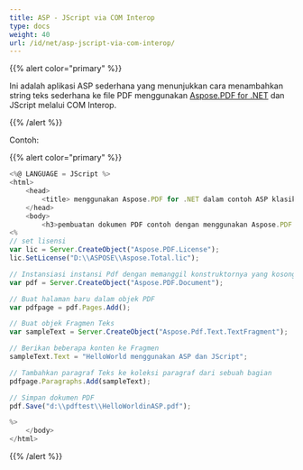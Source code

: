 ```yaml
---
title: ASP - JScript via COM Interop
type: docs
weight: 40
url: /id/net/asp-jscript-via-com-interop/
---
```

{{% alert color="primary" %}}

Ini adalah aplikasi ASP sederhana yang menunjukkan cara menambahkan string teks sederhana ke file PDF menggunakan [Aspose.PDF for .NET](/pdf/id/net/) dan JScript melalui COM Interop.

{{% /alert %}}

Contoh:

{{% alert color="primary" %}}

```javascript
<%@ LANGUAGE = JScript %>
<html>
    <head>
        <title> menggunakan Aspose.PDF for .NET dalam contoh ASP klasik</title>
    </head>
    <body>
        <h3>pembuatan dokumen PDF contoh dengan menggunakan Aspose.PDF for .NET dengan ASP klasik dan JScript</h3>
<%
// set lisensi
var lic = Server.CreateObject("Aspose.PDF.License");
lic.SetLicense("D:\\ASPOSE\\Aspose.Total.lic");

// Instansiasi instansi Pdf dengan memanggil konstruktornya yang kosong
var pdf = Server.CreateObject("Aspose.PDF.Document");

// Buat halaman baru dalam objek PDF
var pdfpage = pdf.Pages.Add();

// Buat objek Fragmen Teks
var sampleText = Server.CreateObject("Aspose.Pdf.Text.TextFragment");

// Berikan beberapa konten ke Fragmen
sampleText.Text = "HelloWorld menggunakan ASP dan JScript";

// Tambahkan paragraf Teks ke koleksi paragraf dari sebuah bagian
pdfpage.Paragraphs.Add(sampleText);

// Simpan dokumen PDF
pdf.Save("d:\\pdftest\\HelloWorldinASP.pdf");

%>
    </body>
</html>
```
{{% /alert %}}
